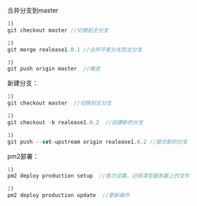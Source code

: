 合并分支到master

```js
1)
git checkout master //切换到主分支

2)
git merge realease1.0.1 //合并开发分支到主分支

3)
git push origin master  //推送
```





新建分支：

```js
1)
git checkout master  //切换到主分支

2)
git checkout -b realease1.0.2  //创建新的分支

3)
git push --set-upstream origin realease1.0.2 //提交新的分支
```


pm2部署：

```js
1)
pm2 deploy production setup  //首次设置，记得清空服务器上的文件

2)
pm2 deploy production update  //更新操作

